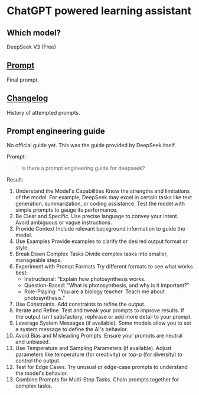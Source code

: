 # ChatGPT powered learning assistant

## Which model?

DeepSeek V3 (Free)

## [Prompt](/sentence-constructor/deepseek/prompt.md)

Final prompt.

## [Changelog](/sentence-constructor/deepseek/changelog.md)

History of attempted prompts.

## Prompt engineering guide

No official guide yet. This was the guide provided by DeepSeek itself.

Prompt:

> Is there a prompt engineering guide for deepseek?

Result:

1. Understand the Model's Capabilities
Know the strengths and limitations of the model. For example, DeepSeek may excel in certain tasks like text generation, summarization, or coding assistance.
Test the model with simple prompts to gauge its performance.
2. Be Clear and Specific.
Use precise language to convey your intent.
Avoid ambiguous or vague instructions.
3. Provide Context
Include relevant background information to guide the model.
4. Use Examples
Provide examples to clarify the desired output format or style.
5. Break Down Complex Tasks
Divide complex tasks into smaller, manageable steps.
6. Experiment with Prompt Formats
Try different formats to see what works best:
    - Instructional: "Explain how photosynthesis works.
    - Question-Based: "What is photosynthesis, and why is it important?"
    - Role-Playing: "You are a biology teacher. Teach me about photosynthesis."
7. Use Constraints.
Add constraints to refine the output.
8. Iterate and Refine.
Test and tweak your prompts to improve results.
If the output isn't satisfactory, rephrase or add more detail to your prompt.
9. Leverage System Messages (if available).
Some models allow you to set a system message to define the AI's behavior.
10. Avoid Bias and Misleading Prompts.
Ensure your prompts are neutral and unbiased.
11. Use Temperature and Sampling Parameters (if available).
Adjust parameters like temperature (for creativity) or top-p (for diversity) to control the output.
12. Test for Edge Cases.
Try unusual or edge-case prompts to understand the model's behavior.
13. Combine Prompts for Multi-Step Tasks.
Chain prompts together for complex tasks.
